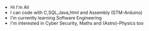 - Hi I'm Ali
- I can code with C,SQL,Java,html and Assembly (STM-Arduino)
- I’m currently learning Software Engineering
- I'm interested in Cyber Security, Maths and (Astro)-Physics too

<!---
Ali-Mattar-07/Ali-Mattar-07 is a ✨ special ✨ repository because its `README.md` (this file) appears on your GitHub profile.
You can click the Preview link to take a look at your changes.
--->
